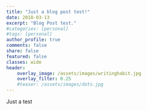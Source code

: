 ```yaml
---
title: "Just a blog post test!"
date: 2018-03-13
excerpt: "Blog Post test."
#categories: [personal]
#tags: [personal]
author_profile: true
comments: false
share: false
featured: false
classes: wide
header:
    overlay_image: /assets/images/writinghabit.jpg
    overlay_filter: 0.25
    #teaser: /assets/images/dots.jpg
---
```


Just a test
